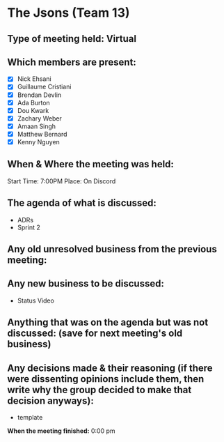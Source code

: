 # The Jsons (Team 13)

## Type of meeting held: Virtual

## Which members are present:
- [x] Nick Ehsani
- [x] Guillaume Cristiani
- [x] Brendan Devlin
- [x] Ada Burton
- [x] Dou Kwark
- [x] Zachary Weber
- [x] Amaan Singh
- [x] Matthew Bernard
- [x] Kenny Nguyen

## When & Where the meeting was held:  
Start Time: 7:00PM Place: On Discord

## The agenda of what is discussed:  
- ADRs
- Sprint 2

  

## Any old unresolved business from the previous meeting:  


## Any new business to be discussed:  
 - Status Video
 
## Anything that was on the agenda but was not discussed: (save for next meeting's old business)  


## Any decisions made & their reasoning (if there were dissenting opinions include them, then write why the group decided to make that decision anyways):  
  - template

**When the meeting finished:** 0:00 pm
